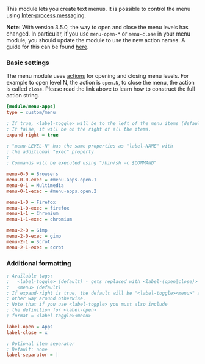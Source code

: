 This module lets you create text menus. It is possible to control the menu using [Inter-process messaging](https://github.com/polybar/polybar/wiki/Inter-process-messaging).

**Note:** With version 3.5.0, the way to open and close the menu levels has
changed.
In particular, if you use `menu-open-*` or `menu-close` in your menu module, you
should update the module to use the new action names.
A guide for this can be found
[here](https://polybar.readthedocs.io/en/stable/user/actions.html#deprecated-action-names).

### Basic settings

The menu module uses
[actions](https://polybar.readthedocs.io/en/stable/user/actions.html) for
opening and closing menu levels. 
For example to open level N, the action is `open.N`, to close the menu, the
action is called `close`. Please read the link above to learn how to construct
the full action string.

```ini
[module/menu-apps]
type = custom/menu

; If true, <label-toggle> will be to the left of the menu items (default).
; If false, it will be on the right of all the items.
expand-right = true

; "menu-LEVEL-N" has the same properties as "label-NAME" with
; the additional "exec" property
;
; Commands will be executed using "/bin/sh -c $COMMAND"

menu-0-0 = Browsers
menu-0-0-exec = #menu-apps.open.1
menu-0-1 = Multimedia
menu-0-1-exec = #menu-apps.open.2

menu-1-0 = Firefox
menu-1-0-exec = firefox
menu-1-1 = Chromium
menu-1-1-exec = chromium

menu-2-0 = Gimp
menu-2-0-exec = gimp
menu-2-1 = Scrot
menu-2-1-exec = scrot
```

### Additional formatting
```ini
; Available tags:
;   <label-toggle> (default) - gets replaced with <label-(open|close)>
;   <menu> (default)
; If expand-right is true, the default will be "<label-toggle><menu>" and the
; other way around otherwise.
; Note that if you use <label-toggle> you must also include
; the definition for <label-open>
; format = <label-toggle><menu>

label-open = Apps
label-close = x

; Optional item separator
; Default: none
label-separator = |
```
